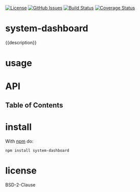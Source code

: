 [![License](https://img.shields.io/badge/License-BSD%203--Clause-blue.svg)](https://opensource.org/licenses/BSD-3-Clause)
[![GitHub Issues](https://img.shields.io/github/issues/arlac77/system-dashboard.svg?style=flat-square)](https://github.com/arlac77/system-dashboard/issues)
[![Build Status](https://img.shields.io/endpoint.svg?url=https%3A%2F%2Factions-badge.atrox.dev%2Farlac77%2Fsystem-dashboard%2Fbadge\&style=flat)](https://actions-badge.atrox.dev/arlac77/system-dashboard/goto)
[![Coverage Status](https://coveralls.io/repos/arlac77/system-dashboard/badge.svg)](https://coveralls.io/github/arlac77/system-dashboard)
# system-dashboard

{{description}}

# usage

# API

<!-- Generated by documentation.js. Update this documentation by updating the source code. -->

## Table of Contents

# install

With [npm](http://npmjs.org) do:

```shell
npm install system-dashboard
```

# license

BSD-2-Clause

